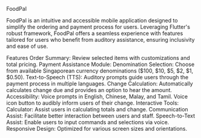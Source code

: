 FoodPal

FoodPal is an intuitive and accessible mobile application designed to simplify the ordering and payment process for users. Leveraging Flutter's robust framework, FoodPal offers a seamless experience with features tailored for users who benefit from auditory assistance, ensuring inclusivity and ease of use.

Features
Order Summary: Review selected items with customizations and total pricing.
Payment Assistance Module:
Denomination Selection: Choose from available Singaporean currency denominations ($100, $10, $5, $2, $1, $0.50).
Text-to-Speech (TTS): Auditory prompts guide users through the payment process in multiple languages.
Change Calculation: Automatically calculates change due and provides an option to hear the amount.
Accessibility:
Voice prompts in English, Chinese, Malay, and Tamil.
Voice icon button to audibly inform users of their change.
Interactive Tools:
Calculator: Assist users in calculating totals and change.
Communication Assist: Facilitate better interaction between users and staff.
Speech-to-Text Assist: Enable users to input commands and selections via voice.
Responsive Design: Optimized for various screen sizes and orientations.
